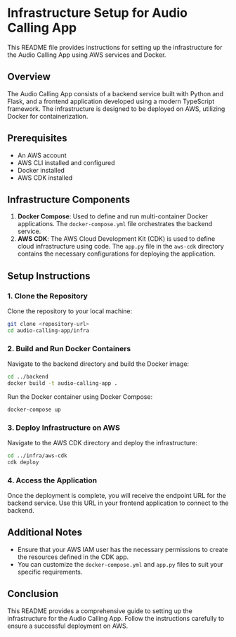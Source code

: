 # Infrastructure Setup for Audio Calling App

This README file provides instructions for setting up the infrastructure for the Audio Calling App using AWS services and Docker.

## Overview

The Audio Calling App consists of a backend service built with Python and Flask, and a frontend application developed using a modern TypeScript framework. The infrastructure is designed to be deployed on AWS, utilizing Docker for containerization.

## Prerequisites

- An AWS account
- AWS CLI installed and configured
- Docker installed
- AWS CDK installed

## Infrastructure Components

1. **Docker Compose**: Used to define and run multi-container Docker applications. The `docker-compose.yml` file orchestrates the backend service.
2. **AWS CDK**: The AWS Cloud Development Kit (CDK) is used to define cloud infrastructure using code. The `app.py` file in the `aws-cdk` directory contains the necessary configurations for deploying the application.

## Setup Instructions

### 1. Clone the Repository

Clone the repository to your local machine:

```bash
git clone <repository-url>
cd audio-calling-app/infra
```

### 2. Build and Run Docker Containers

Navigate to the backend directory and build the Docker image:

```bash
cd ../backend
docker build -t audio-calling-app .
```

Run the Docker container using Docker Compose:

```bash
docker-compose up
```

### 3. Deploy Infrastructure on AWS

Navigate to the AWS CDK directory and deploy the infrastructure:

```bash
cd ../infra/aws-cdk
cdk deploy
```

### 4. Access the Application

Once the deployment is complete, you will receive the endpoint URL for the backend service. Use this URL in your frontend application to connect to the backend.

## Additional Notes

- Ensure that your AWS IAM user has the necessary permissions to create the resources defined in the CDK app.
- You can customize the `docker-compose.yml` and `app.py` files to suit your specific requirements.

## Conclusion

This README provides a comprehensive guide to setting up the infrastructure for the Audio Calling App. Follow the instructions carefully to ensure a successful deployment on AWS.